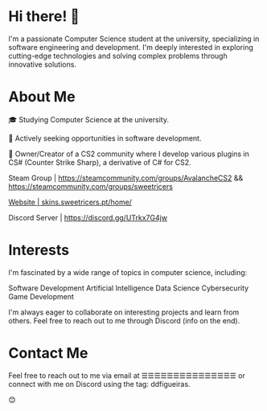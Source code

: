 # Hi there! 👋
I'm a passionate Computer Science student at the university, specializing in software engineering and development. I'm deeply interested in exploring cutting-edge technologies and solving complex problems through innovative solutions.

# About Me

🎓 Studying Computer Science at the university.

💼 Actively seeking opportunities in software development.

🌟 Owner/Creator of a CS2 community where I develop various plugins in CS# (Counter Strike Sharp), a derivative of C# for CS2. 

Steam Group | https://steamcommunity.com/groups/AvalancheCS2 && https://steamcommunity.com/groups/sweetricers

[Website | skins.sweetricers.pt/home/](https://skins.sweetricers.pt/home/)

Discord Server | https://discord.gg/UTrkx7G4jw

# Interests
I'm fascinated by a wide range of topics in computer science, including:

Software Development
Artificial Intelligence
Data Science
Cybersecurity
Game Development

I'm always eager to collaborate on interesting projects and learn from others. Feel free to reach out to me through Discord (info on the end).

# Contact Me
Feel free to reach out to me via email at ☰☰☰☰☰☰☰☰☰☰☰☰☰☰☰ or connect with me on Discord using the tag: ddfigueiras.

😊
